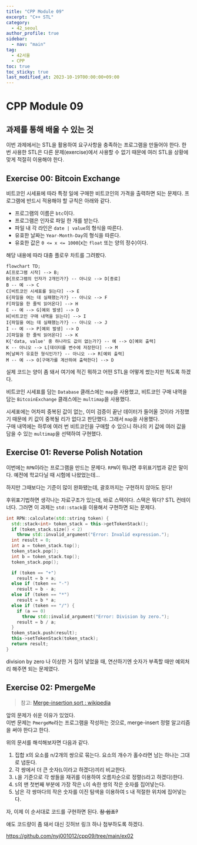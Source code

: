 ```yaml
---
title: "CPP Module 09"
excerpt: "C++ STL"
category: 
  - 42_seoul
author_profile: true
sidebar:
  - nav: "main" 
tag:
  - 42서울
  - CPP
toc: true
toc_sticky: true
last_modified_at: 2023-10-19T00:00:00+09:00
---
```


# CPP Module 09
## 과제를 통해 배울 수 있는 것
이번 과제에서는 STL을 활용하여 요구사항을 충족하는 프로그램을 만들어야 한다. 한 번 사용한 STL은 다른 문제(exercise)에서 사용할 수 없기 때문에 여러 STL을 상황에 맞게 적절히 이용해야 한다.

## Exercise 00: Bitcoin Exchange
비트코인 시세표에 따라 특정 일에 구매한 비트코인의 가격을 출력하면 되는 문제다. 프로그램에 반드시 적용해야 할 규칙은 아래와 같다.

- 프로그램의 이름은 `btc`이다.
- 프로그램은 인자로 파일 한 개를 받는다.
- 파일 내 각 라인은 `date | value`의 형식을 따른다.
- 유효한 날짜는 `Year-Month-Day`의 형식을 따른다.
- 유효한 값은 `0 <= x <= 1000`(x는 `float` 또는 양의 정수)이다.

해당 내용에 따라 대충 플로우 차트를 그려봤다.

```mermaid
flowchart TD;
A[프로그램 시작] --> B;
B{프로그램의 인자가 2개인가?} -- 아니오 --> D[종료]
B -- 예 --> C
C[비트코인 시세표를 읽는다] --> E
E{파일을 여는 데 실패했는가?} -- 아니오 --> F
F[파일을 한 줄씩 읽어온다] --> H
E -- 예 --> G[예외 발생] --> D
H[비트코인 구매 내역을 읽는다] --> I
I{파일을 여는 데 실패했는가?} -- 아니오 --> J
I -- 예 --> P[예외 발생] --> D
J[파일을 한 줄씩 읽어온다] --> K
K{'data, value' 중 하나라도 값이 없는가?} -- 예 --> Q[예외 출력]
K -- 아니오 --> L[데이터를 변수에 저장한다] --> M
M{날짜가 유효한 형식인가?} -- 아니오 --> R[예외 출력]
M -- 예 --> O[구매가를 계산하여 출력한다] --> D
```

실제 코드는 양이 좀 돼서 여기에 적긴 뭐하고 어떤 STL을 어떻게 썼는지만 적도록 하겠다.

비트코인 시세표를 담는 `Database` 클래스에는 `map`을 사용했고, 비트코인 구매 내역을 담는 `BitcoinExchange` 클래스에는 `multimap`을 사용했다.

시세표에는 어차피 중복된 값이 없는, 이미 검증이 끝난 데이터가 들어올 것이라 가정했기 때문에 키 값이 중복될 리가 없다고 판단했다. 그래서 `map`을 사용했다.  
구매 내역에는 하루에 여러 번 비트코인을 구매할 수 있으니 하나의 키 값에 여러 값을 담을 수 있는 `multimap`을 선택하여 구현했다.

## Exercise 01: Reverse Polish Notation
이번에는 `RPN`이라는 프로그램을 만드는 문제다. `RPN`이 뭐냐면 후위표기법과 같은 말이다. 예전에 학교다닐 때 시험에 나왔었는데...

하지만 그때보다는 기준이 많이 완화됐는데, 괄호까지는 구현하지 않아도 된다!

후위표기법하면 생각나는 자료구조가 있는데, 바로 스택이다. 스택은 뭐다? STL 컨테이너다. 그러면 이 과제는 `std::stack`을 이용해서 구현하면 되는 문제다.

```cpp
int RPN::calculate(std::string token) {
  std::stack<int> token_stack = this->getTokenStack();
  if (token_stack.size() < 2)
    throw std::invalid_argument("Error: Invalid expression.");
  int result = 0;
  int a = token_stack.top();
  token_stack.pop();
  int b = token_stack.top();
  token_stack.pop();

  if (token == "+")
    result = b + a;
  else if (token == "-")
    result = b - a;
  else if (token == "*")
    result = b * a;
  else if (token == "/") {
    if (a == 0)
      throw std::invalid_argument("Error: Division by zero.");
    result = b / a;
  }
  token_stack.push(result);
  this->setTokenStack(token_stack);
  return result;
}
```

division by zero 나 이상한 거 집어 넣었을 때, 연산하기엔 숫자가 부족할 때만 예외처리 해주면 되는 문제였다.

## Exercise 02: PmergeMe
> 참고: [Merge-insertion sort
: wikipedia](https://en.wikipedia.org/wiki/Merge-insertion_sort)

앞의 문제가 쉬운 이유가 있었다.  
이번 문제는 `PmergeMe`라는 프로그램을 작성하는 것으로, merge-insert 정렬 알고리즘을 써야 한다고 한다.

위의 문서를 해석해보자면 다음과 같다.

1. 집합 `X`의 요소를 n/2개의 쌍으로 묶는다. 요소의 개수가 홀수라면 남는 하나는 그대로 냅둔다.
2. 각 쌍에서 더 큰 숫자(`L`이라고 하겠다)끼리 비교한다.
3. `L`을 기준으로 각 쌍들을 재귀를 이용하여 오름차순으로 정렬(`S`라고 하겠다)한다.
4. `S`의 맨 첫번째 부분에 가장 작은 `L`이 속한 쌍의 작은 숫자를 집어넣는다.
5. 남은 각 쌍마다의 작은 숫자를 이진 탐색을 이용하여 `S` 내 적절한 위치에 집어넣는다.

자, 이제 이 순서대로 코드를 구현하면 된다. ~~참 쉽죠?~~

얘도 코드량이 좀 돼서 대신 깃허브 링크 하나 첨부하도록 하겠다.

<https://github.com/nyj001012/cpp09/tree/main/ex02>

